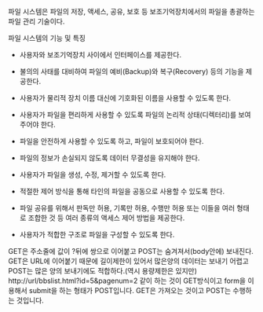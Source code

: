 파일 시스템은 파일의 저장, 액세스, 공유, 보호 등 보조기억장치에서의 파일을 총괄하는 파일 관리 기술이다.

파일 시스템의 기능 및 특징

- 사용자와 보조기억장치 사이에서 인터페이스를 제공한다.

- 불의의 사태를 대비하여 파일의 예비(Backup)와 복구(Recovery) 등의 기능을 제공한다.

- 사용자가 물리적 장치 이름 대신에 기호화된 이름을 사용할 수 있도록 한다.

- 사용자가 파일을 편리하게 사용할 수 있도록 파일의 논리적 상태(디렉터리)를 보여주어야 한다.

- 파일을 안전하게 사용할 수 있도록 하고, 파일이 보호되어야 한다.

- 파일의 정보가 손실되지 않도록 데이터 무결성을 유지해야 한다.

- 사용자가 파일을 생성, 수정, 제거할 수 있도록 한다.

- 적절한 제어 방식을 통해 타인의 파일을 공동으로 사용할 수 있도록 한다.

- 파일 공유를 위해서 판독만 허용, 기록만 허용, 수행만 허용 또는 이들을 여러 형태로 조합한 것 등 여러 종류의 액세스 제어 방법을 제공한다.

- 사용자가 적합한 구조로 파일을 구성할 수 있도록 한다.


GET은 주소줄에 값이 ?뒤에 쌍으로 이어붙고 POST는 숨겨져서(body안에) 보내진다.
GET은 URL에 이어붙기 때문에 길이제한이 있어서 많은양의 데이터는 보내기 어렵고 POST는 많은 양의 보내기에도 적합하다.(역시 용량제한은 있지만)
http://url/bbslist.html?id=5&pagenum=2 같이 하는 것이 GET방식이고 form을 이용해서 submit을 하는 형태가 POST입니다.
GET은 가져오는 것이고 POST는 수행하는 것입니다.
